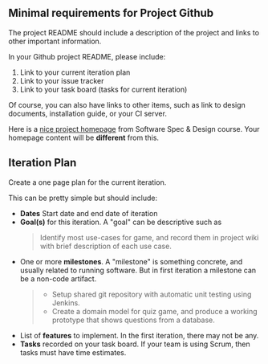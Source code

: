 ## Minimal requirements for Project Github

The project README should include a description of the project 
and links to other important information.  

In your Github project README, please include:

1. Link to your current iteration plan
2. Link to your issue tracker
3. Link to your task board (tasks for current iteration)

Of course, you can also have links to other items, such as link to design
documents, installation guide, or your CI server.

Here is a [nice project homepage](https://github.com/SSD2015/TeamGG) from Software Spec & Design course. Your homepage content will be **different** from this. 

## Iteration Plan

Create a one page plan for the current iteration.

This can be pretty simple but should include:

* **Dates** Start date and end date of iteration
* **Goal(s)** for this iteration.  A "goal" can be descriptive such as
  > Identify most use-cases for game, and record them in project wiki with brief description of each use case.    
* One or more **milestones**. A "milestone" is something concrete, and usually related to running software.  But in first iteration a milestone can be a non-code artifact.
  > * Setup shared git repository with automatic unit testing using Jenkins.    
  > * Create a domain model for quiz game, and produce a working prototype that shows questions from a database.    
* List of **features** to implement. In the first iteration, there may not be any.
* **Tasks** recorded on your task board.  If your team is using Scrum, then tasks must have time estimates.
